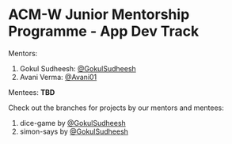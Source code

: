 <h1>ACM-W Junior Mentorship Programme - App Dev Track </h1>

Mentors: 
1. Gokul Sudheesh: [@GokulSudheesh](https://github.com/GokulSudheesh)
1. Avani Verma: [@Avani01](https://github.com/Avani01)

Mentees: 
**TBD**

Check out the branches for projects by our mentors and mentees: 
1. dice-game by [@GokulSudheesh](https://github.com/GokulSudheesh)
2. simon-says by [@GokulSudheesh](https://github.com/GokulSudheesh)
